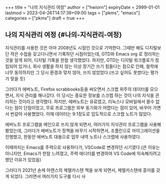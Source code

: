 +++
title = "나의 지식관리 여정"
author = ["hwiorn"]
expiryDate = 2999-01-01
lastmod = 2023-04-26T14:17:39+09:00
tags = ["pkms", "emacs"]
categories = ["pkms"]
draft = true
+++

## 나의 지식관리 여정 {#나의-지식관리-여정}

지식관리를 사용한 것은 아마 2008년도 시점인 것으로 기억한다. 그때만 해도
디지털보단 작은 수첩을 갖고다니면서 기록하던 시점이었는데, GTD와 Emacs org 로
정리하는 것을 알게 되어, 디지털 기록을 한참 생각했었다. 하지만, GTD는 디지털
워크플로가 정립되어 있거나, 회사 생활을 하지 않는 이상 장기간 쓰기 힘들다는
점으로 인해, 철학에 너무 동의하지만 그 당시 환경과 맞지 않아, 쓰지
않았었다.(쓰고 싶어도 못썼다는 평가가 맞을 듯)

그러다가 에버노트, Firefox scrabbooks등을 써오면서 스크랩 위주의 데이터를
모으면서, 지식 관리를 해나갔다. 이 당시는 중요한 정보를 스크랩 하는 것이 나의
지식을 관리하는 것이라고 생각했다. 하지만, 에버노트는 유료였고, 리눅스나
모바일에서 쓸수 없다는 점이 단점이었고, 무료 프로그램은 외부 동기화가 어렵다는
점이 있어, 바꾸어 가면서 번갈아 사용했었다. 이때 데이터는 9:1정도로 압도적으로
스크랩 노트가 많았다.

에버노트 프로그램을 메인으로 쓰지 않게 되면서, 여러가지 지식관리 프로그램을
사용해봤었는데, 그러다가 에버노트가 정책을 바꾸기 시작하면서, 조플린으로
마이그레이션을 진행했고, 한동안 에버노트 대용으로 업무 내역 노트나 스크랩에
사용하였다.

이때까지는 Emacs를 주력으로 사용하다가, VSCode로 변경하던 시기였다.(큰 이유는 아니지만, Emacs가 한참 느려졌고, 주력 에디터를 변경하여 VS Code에 익숙해지려고 했던 이유가 있었음)

그러다가 2021년 숀케 아렌스의 제텔카스텐 책을 보게 되면서, 제텔카스텐에 흥미를 갖게 되었다. 그러면서 여러가지 도구를 다시 사
